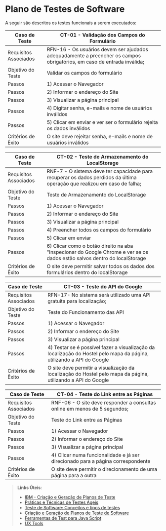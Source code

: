 # Plano de Testes de Software

A seguir são descritos os testes funcionais a serem executados: 

| Caso de Teste | CT-01 - Validação dos Campos do Formulário |
|---------------|--------------------------|
| Requisitos Associados | RFN-16 - Os usuários devem ser ajudados adequadamente a preencher os campos obrigatórios, em caso de entrada inválida;|
| Objetivo do Teste | Validar os campos do formulário |
| Passos |1) Acessar o Navegador
| Passos |2) Informar o endereço do Site
| Passos |3) Visualizar a página principal
| Passos |4) Digitar senha, e-mails e nome de usuários inválidos
| Passos |5) Clicar em enviar e ver ser o formulário rejeita os dados inválidos|
| Critérios de Êxito | O site deve rejeitar senha, e-mails e nome de usuários inválidos |
 

| Caso de Teste | CT-02 - Teste de Armazenamento do LocalStorage |
|---------------|--------------------------|
| Requisitos Associados | RNF-7 - O sistema deve ter capacidade para recuperar os dados perdidos da última operação que realizou em caso de falha;|
| Objetivo do Teste | Teste de Armazenamento do LocalStorage |
| Passos |1) Acessar o Navegador
| Passos |2) Informar o endereço do Site
| Passos |3) Visualizar a página principal
| Passos |4) Preencher todos os campos do formulário
| Passos |5) Clicar em enviar
| Passos |6) Clicar como o botão direito na aba "Inspecionar do Google Chrome e ver se os dados estão salvos dentro do localStorage|
| Critérios de Êxito | O site deve permitir salvar todos os dados dos formulários dentro do localStorage|


| Caso de Teste | CT-03 - Teste do API do Google |
|---------------|--------------------------|
| Requisitos Associados | RFN-17- No sistema será utilizado uma API gratuita para localização;|
| Objetivo do Teste | Teste do Funcionamento das API |
| Passos |1) Acessar o Navegador
| Passos |2) Informar o endereço do Site
| Passos |3) Visualizar a página principal
| Passos |4) Testar se é possível fazer a visualização da localização do Hostel pelo mapa da página, utilizando a API do Google|
| Critérios de Êxito | O site deve permitir a visualização da localização do Hostel pelo mapa da página, utilizando a API do Google|


| Caso de Teste | CT-04 - Teste do Link entre as Páginas |
|---------------|--------------------------|
| Requisitos Associados | RNF-06 - O site deve responder a consultas online em menos de 5 segundos;|
| Objetivo do Teste | Teste do Link entre as Páginas |
| Passos |1) Acessar o Navegador
| Passos |2) Informar o endereço do Site
| Passos |3) Visualizar a página principal
| Passos |4) Clicar numa funcionalidade e já ser direcionado para a página correspondente|
| Critérios de Êxito | O site deve permitir o direcionamento de uma página para a outra|









 
> **Links Úteis**:
> - [IBM - Criação e Geração de Planos de Teste](https://www.ibm.com/developerworks/br/local/rational/criacao_geracao_planos_testes_software/index.html)
> - [Práticas e Técnicas de Testes Ágeis](http://assiste.serpro.gov.br/serproagil/Apresenta/slides.pdf)
> -  [Teste de Software: Conceitos e tipos de testes](https://blog.onedaytesting.com.br/teste-de-software/)
> - [Criação e Geração de Planos de Teste de Software](https://www.ibm.com/developerworks/br/local/rational/criacao_geracao_planos_testes_software/index.html)
> - [Ferramentas de Test para Java Script](https://geekflare.com/javascript-unit-testing/)
> - [UX Tools](https://uxdesign.cc/ux-user-research-and-user-testing-tools-2d339d379dc7)
